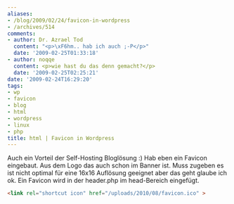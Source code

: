 ```yaml
---
aliases:
- /blog/2009/02/24/favicon-in-wordpress
- /archives/514
comments:
- author: Dr. Azrael Tod
  content: "<p>\xF6hm.. hab ich auch ;-P</p>"
  date: '2009-02-25T01:33:18'
- author: noqqe
  content: <p>wie hast du das denn gemacht?</p>
  date: '2009-02-25T02:25:21'
date: '2009-02-24T16:29:20'
tags:
- wp
- favicon
- blog
- html
- wordpress
- linux
- php
title: html | Favicon in Wordpress
---
```


Auch ein Vorteil der Self-Hosting Bloglösung :) Hab eben ein Favicon
eingebaut. Aus dem Logo das auch schon im Banner ist. Muss zugeben es ist
nicht optimal für eine 16x16 Auflösung geeignet aber das geht glaube ich
ok. Ein Favicon wird in der header.php im head-Bereich eingefügt.

``` html
<link rel="shortcut icon" href="/uploads/2010/08/favicon.ico" >
```
